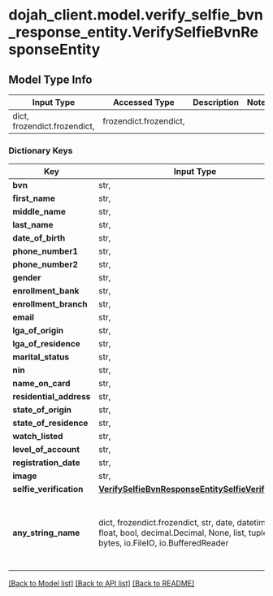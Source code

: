 # dojah_client.model.verify_selfie_bvn_response_entity.VerifySelfieBvnResponseEntity

## Model Type Info
Input Type | Accessed Type | Description | Notes
------------ | ------------- | ------------- | -------------
dict, frozendict.frozendict,  | frozendict.frozendict,  |  | 

### Dictionary Keys
Key | Input Type | Accessed Type | Description | Notes
------------ | ------------- | ------------- | ------------- | -------------
**bvn** | str,  | str,  |  | [optional] 
**first_name** | str,  | str,  |  | [optional] 
**middle_name** | str,  | str,  |  | [optional] 
**last_name** | str,  | str,  |  | [optional] 
**date_of_birth** | str,  | str,  |  | [optional] 
**phone_number1** | str,  | str,  |  | [optional] 
**phone_number2** | str,  | str,  |  | [optional] 
**gender** | str,  | str,  |  | [optional] 
**enrollment_bank** | str,  | str,  |  | [optional] 
**enrollment_branch** | str,  | str,  |  | [optional] 
**email** | str,  | str,  |  | [optional] 
**lga_of_origin** | str,  | str,  |  | [optional] 
**lga_of_residence** | str,  | str,  |  | [optional] 
**marital_status** | str,  | str,  |  | [optional] 
**nin** | str,  | str,  |  | [optional] 
**name_on_card** | str,  | str,  |  | [optional] 
**residential_address** | str,  | str,  |  | [optional] 
**state_of_origin** | str,  | str,  |  | [optional] 
**state_of_residence** | str,  | str,  |  | [optional] 
**watch_listed** | str,  | str,  |  | [optional] 
**level_of_account** | str,  | str,  |  | [optional] 
**registration_date** | str,  | str,  |  | [optional] 
**image** | str,  | str,  |  | [optional] 
**selfie_verification** | [**VerifySelfieBvnResponseEntitySelfieVerification**](VerifySelfieBvnResponseEntitySelfieVerification.md) | [**VerifySelfieBvnResponseEntitySelfieVerification**](VerifySelfieBvnResponseEntitySelfieVerification.md) |  | [optional] 
**any_string_name** | dict, frozendict.frozendict, str, date, datetime, int, float, bool, decimal.Decimal, None, list, tuple, bytes, io.FileIO, io.BufferedReader | frozendict.frozendict, str, BoolClass, decimal.Decimal, NoneClass, tuple, bytes, FileIO | any string name can be used but the value must be the correct type | [optional]

[[Back to Model list]](../../README.md#documentation-for-models) [[Back to API list]](../../README.md#documentation-for-api-endpoints) [[Back to README]](../../README.md)

